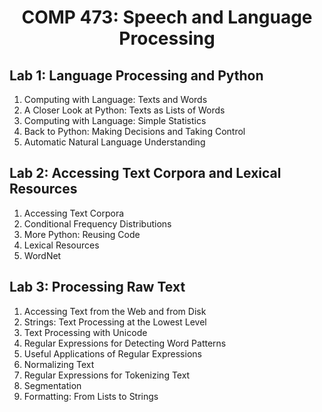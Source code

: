 <h1 align="center">COMP 473: Speech and Language Processing</h1>

## Lab 1: Language Processing and Python
<ol >
  <li>Computing with Language: Texts and Words</li>
  <li>A Closer Look at Python: Texts as Lists of Words</li>
  <li>Computing with Language: Simple Statistics</li>
  <li>Back to Python: Making Decisions and Taking Control</li>
  <li>Automatic Natural Language Understanding</li>
</ol>

## Lab 2: Accessing Text Corpora and Lexical Resources
<ol >
  <li>Accessing Text Corpora</li>
  <li>Conditional Frequency Distributions</li>
  <li>More Python: Reusing Code</li>
  <li>Lexical Resources</li>
  <li>WordNet</li>
</ol>

## Lab 3: Processing Raw Text
<ol >
  <li>Accessing Text from the Web and from Disk</li>
  <li>Strings: Text Processing at the Lowest Level</li>
  <li>Text Processing with Unicode</li>
  <li>Regular Expressions for Detecting Word Patterns</li>
  <li>Useful Applications of Regular Expressions</li>
  <li>Normalizing Text</li>
  <li>Regular Expressions for Tokenizing Text</li>
  <li> Segmentation</li>
  <li>Formatting: From Lists to Strings</li>
</ol>
